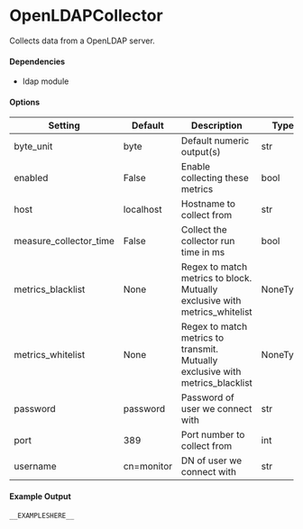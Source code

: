 <!--This file was generated from the python source
Please edit the source to make changes
-->
OpenLDAPCollector
=====

Collects data from a OpenLDAP server.

#### Dependencies

 * ldap module


#### Options

Setting | Default | Description | Type
--------|---------|-------------|-----
byte_unit | byte | Default numeric output(s) | str
enabled | False | Enable collecting these metrics | bool
host | localhost | Hostname to collect from | str
measure_collector_time | False | Collect the collector run time in ms | bool
metrics_blacklist | None | Regex to match metrics to block. Mutually exclusive with metrics_whitelist | NoneType
metrics_whitelist | None | Regex to match metrics to transmit. Mutually exclusive with metrics_blacklist | NoneType
password | password | Password of user we connect with | str
port | 389 | Port number to collect from | int
username | cn=monitor | DN of user we connect with | str

#### Example Output

```
__EXAMPLESHERE__
```

